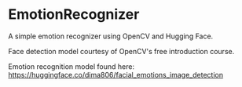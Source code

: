 # EmotionRecognizer

A simple emotion recognizer using OpenCV and Hugging Face.

Face detection model courtesy of OpenCV's free introduction course.

Emotion recognition model found here: https://huggingface.co/dima806/facial_emotions_image_detection
